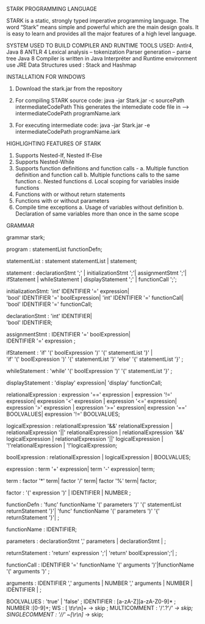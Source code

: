 STARK PROGRAMMING LANGUAGE

STARK is a static, strongly typed imperative programming language. The word “Stark” means simple and powerful which are the main design goals. It is easy to learn and provides all the major features of a high level language.

SYSTEM USED TO BUILD COMPILER AND RUNTIME
TOOLS USED: Antlr4, Java 8
ANTLR 4
  Lexical analysis – tokenization
  Parser generation – parse tree
Java 8
  Compiler is written in Java 
  Interpréter and Runtime environment use JRE
  Data Structures used : Stack and Hashmap

INSTALLATION FOR WINDOWS
1. Download the stark.jar from the repository
2. For compiling STARK source code:
        java -jar Stark.jar -c sourcePath intermediateCodePath
   This generates the intemediate code file in --> intermediateCodePath programName.iark

3. For executing intermediate code:
        java -jar Stark.jar -e intermediateCodePath programName.iark

HIGHLIGHTING FEATURES OF STARK
1. Supports Nested-If, Nested If-Else
2. Supports Nested-While
3. Supports function definitions and function calls -
		a. Multiple function definition and function call
		b. Multiple functions calls to the same function
		c. Nested functions
		d. Local scoping for variables inside functions
4. Functions with or without return statements
5. Functions with or without parameters
6. Compile time exceptions
		a. Usage of variables without definition
		b. Declaration of same variables more than once in the same scope

GRAMMAR

grammar stark;

program :  statementList functionDefn;

statementList : statement  statementList |
                statement;

statement : declarationStmt ';' |
            initializationStmt ';'|
            assignmentStmt ';'|
            ifStatement |
            whileStatement |
            displayStatement ';' |
            functionCall ';';

initializationStmt: 'int' IDENTIFIER '=' expression|      
                    'bool' IDENTIFIER '=' boolExpression| 
                    'int' IDENTIFIER '=' functionCall|    
                    'bool' IDENTIFIER '=' functionCall;

declarationStmt : 'int' IDENTIFIER|                       
                  'bool' IDENTIFIER;                      

assignmentStmt : IDENTIFIER '=' boolExpression|           
                 IDENTIFIER '=' expression ;              

ifStatement : 'if' '(' boolExpression ')' '{' statementList '}' |                               
              'if' '(' boolExpression ')' '{' statementList '}' 'else' '{' statementList '}' ;  

whileStatement : 'while' '(' boolExpression ')' '{' statementList '}' ; 

displayStatement : 'display' expression|
                   'display' functionCall; 

relationalExpression : expression '==' expression |
                       expression '!=' expression|
                       expression '<' expression |
                       expression '<=' expression|
                       expression '>' expression |
                       expression '>=' expression|
                       expression '==' BOOLVALUES|
                       expression '!=' BOOLVALUES;

logicalExpression : relationalExpression '&&' relationalExpression |
                    relationalExpression '||' relationalExpression |
                    relationalExpression '&&' logicalExpression |
                    relationalExpression '||' logicalExpression |
                    '!'relationalExpression |
                    '!'logicalExpression;

boolExpression : relationalExpression |
                 logicalExpression |
                 BOOLVALUES;

expression : term '+' expression|
             term '-' expression|
             term;
			 
term : factor '*' term|
       factor '/' term|
       factor '%' term|
       factor;
	   
factor : '(' expression ')' | IDENTIFIER | NUMBER ;

functionDefn : 'func' functionName '(' parameters ')' '{' statementList  returnStatement '}'|
               'func' functionName '(' parameters ')' '{' returnStatement '}'|  ;

functionName : IDENTIFIER;

parameters : declarationStmt ',' parameters |
             declarationStmt |  ;

returnStatement : 'return' expression ';'|
                  'return' boolExpression';'|  ;

functionCall : IDENTIFIER '=' functionName '(' arguments ')'|functionName '(' arguments ')' ;

arguments : IDENTIFIER ',' arguments | NUMBER ',' arguments | NUMBER | IDENTIFIER |  ;

BOOLVALUES : 'true' | 'false' ;
IDENTIFIER : [a-zA-Z][a-zA-Z0-9]* ;
NUMBER :[0-9]+;
WS : [ \t\r\n]+ -> skip ;
MULTICOMMENT : '/*'.*?'*/' -> skip;
SINGLECOMMENT : '//' ~[\r\n]* -> skip;
